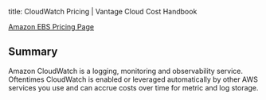 title: CloudWatch Pricing | Vantage Cloud Cost Handbook

[Amazon EBS Pricing Page](https://aws.amazon.com/cloudwatch/pricing/)

## Summary

Amazon CloudWatch is a logging, monitoring and observability service. Oftentimes CloudWatch is enabled or leveraged automatically by other AWS services you use and can accrue costs over time for metric and log storage. 